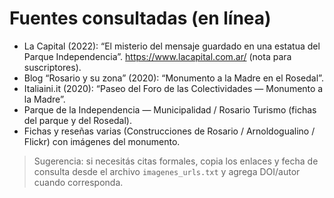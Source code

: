 
# Fuentes consultadas (en línea)
- La Capital (2022): “El misterio del mensaje guardado en una estatua del Parque Independencia”. https://www.lacapital.com.ar/ (nota para suscriptores). 
- Blog “Rosario y su zona” (2020): “Monumento a la Madre en el Rosedal”. 
- Italiaini.it (2020): “Paseo del Foro de las Colectividades — Monumento a la Madre”. 
- Parque de la Independencia — Municipalidad / Rosario Turismo (fichas del parque y del Rosedal).
- Fichas y reseñas varias (Construcciones de Rosario / Arnoldogualino / Flickr) con imágenes del monumento.

> Sugerencia: si necesitás citas formales, copia los enlaces y fecha de consulta desde el archivo `imagenes_urls.txt` y agrega DOI/autor cuando corresponda.
